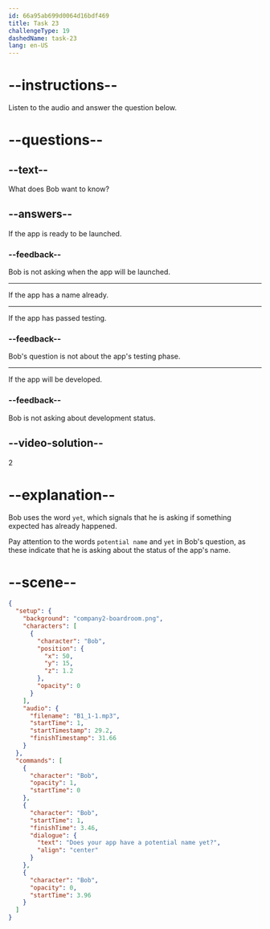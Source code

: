 ```yaml
---
id: 66a95ab699d0064d16bdf469
title: Task 23
challengeType: 19
dashedName: task-23
lang: en-US
---
```

<!--
AUDIO REFERENCE:
Bob: Does your app have a potential name yet?
-->

# --instructions--

Listen to the audio and answer the question below.

# --questions--

## --text--

What does Bob want to know?

## --answers--

If the app is ready to be launched.

### --feedback--

Bob is not asking when the app will be launched. 

---

If the app has a name already.

---

If the app has passed testing.

### --feedback--

Bob's question is not about the app's testing phase.

---

If the app will be developed.

### --feedback--

Bob is not asking about development status.

## --video-solution--

2

# --explanation--

Bob uses the word `yet`, which signals that he is asking if something expected has already happened. 

Pay attention to the words `potential name` and `yet` in Bob's question, as these indicate that he is asking about the status of the app's name.

# --scene--

```json
{
  "setup": {
    "background": "company2-boardroom.png",
    "characters": [
      {
        "character": "Bob",
        "position": {
          "x": 50,
          "y": 15,
          "z": 1.2
        },
        "opacity": 0
      }
    ],
    "audio": {
      "filename": "B1_1-1.mp3",
      "startTime": 1,
      "startTimestamp": 29.2,
      "finishTimestamp": 31.66
    }
  },
  "commands": [
    {
      "character": "Bob",
      "opacity": 1,
      "startTime": 0
    },
    {
      "character": "Bob",
      "startTime": 1,
      "finishTime": 3.46,
      "dialogue": {
        "text": "Does your app have a potential name yet?",
        "align": "center"
      }
    },
    {
      "character": "Bob",
      "opacity": 0,
      "startTime": 3.96
    }
  ]
}
```
